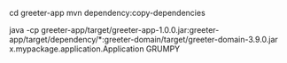 cd greeter-app
mvn dependency:copy-dependencies

java -cp greeter-app/target/greeter-app-1.0.0.jar:greeter-app/target/dependency/*:greeter-domain/target/greeter-domain-3.9.0.jar x.mypackage.application.Application GRUMPY